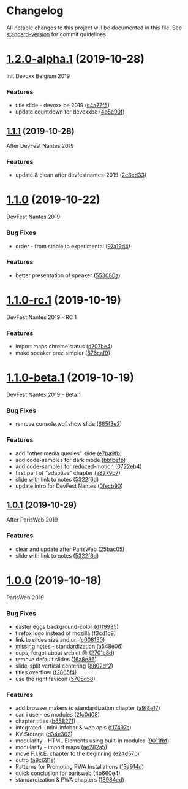 # Changelog

All notable changes to this project will be documented in this file. See [standard-version](https://github.com/conventional-changelog/standard-version) for commit guidelines.

# [1.2.0-alpha.1](https://github.com/noelmace/slides-wof-conf/compare/v1.1.0...v1.2.0-alpha.1) (2019-10-28)

Init Devoxx Belgium 2019

### Features

* title slide - devoxx be 2019 ([c4a77f5](https://github.com/noelmace/slides-wof-conf/commit/c4a77f552aa8e3e4bc6907b7d72999d46cd33d92))
* update countdown for devoxxbe ([4b5c90f](https://github.com/noelmace/slides-wof-conf/commit/4b5c90f9d7f557574bcdf95ad0242c93198c675d))

## [1.1.1](https://github.com/noelmace/slides-wof-conf/compare/v1.1.0...v1.1.1) (2019-10-28)

After DevFest Nantes 2019

### Features

* update & clean after devfestnantes-2019 ([2c3ed33](https://github.com/noelmace/slides-wof-conf/commit/2c3ed336730b1c68d25b94e5b323c6c69cada30e))

# [1.1.0](https://github.com/noelmace/slides-wof-conf/compare/v1.1.0-rc.1...v1.1.0) (2019-10-22)

DevFest Nantes 2019

### Bug Fixes

* order - from stable to experimental ([97a19d4](https://github.com/noelmace/slides-wof-conf/commit/97a19d4c0f5f19e5100cbbeac6ef554e08906a71))

### Features

* better presentation of speaker ([553080a](https://github.com/noelmace/slides-wof-conf/commit/553080a9cdfe14bc850b949fd40f38ca63f5af13))

# [1.1.0-rc.1](https://github.com/noelmace/slides-wof-conf/compare/v1.1.0-beta.1...v1.1.0-rc.1) (2019-10-19)

DevFest Nantes 2019 - RC 1

### Features

* import maps chrome status ([d707be4](https://github.com/noelmace/slides-wof-conf/commit/d707be4b79b3c49587ee410377a1ae9d8cdb3408))
* make speaker prez simpler ([876caf9](https://github.com/noelmace/slides-wof-conf/commit/876caf982fd1ca1e6144e80c4470517146a9cee0))

# [1.1.0-beta.1](https://github.com/noelmace/slides-wof-conf/compare/v1.0.0...v1.1.0-beta.1) (2019-10-19)

DevFest Nantes 2019 - Beta 1

### Bug Fixes

* remove console.wof.show slide ([685f3e2](https://github.com/noelmace/slides-wof-conf/commit/685f3e20fdeec47e60f93488402a3a51d3f052d1))

### Features

* add "other media queries" slide ([e7ba9fb](https://github.com/noelmace/slides-wof-conf/commit/e7ba9fb7bb60b908de81f673b4e6d7fa6960795d))
* add code-samples for dark mode ([bbfbefb](https://github.com/noelmace/slides-wof-conf/commit/bbfbefb9d7e41a7426f2a5a9c0c7046a9bdc6dfd))
* add code-samples for reduced-motion ([0722eb4](https://github.com/noelmace/slides-wof-conf/commit/0722eb46c7602b094e8055f51a622fcdf0bcc176))
* first part of "adaptive" chapter ([a8279b7](https://github.com/noelmace/slides-wof-conf/commit/a8279b73f0527a9761078e683211c688840d2bca))
* slide with link to notes ([5322f6d](https://github.com/noelmace/slides-wof-conf/commit/5322f6d362fa8ff275943e690d44a08730ddd656))
* update intro for DevFest Nantes ([0fecb90](https://github.com/noelmace/slides-wof-conf/commit/0fecb90238a3685cb7569fee331d3be1e7340255))

## [1.0.1](https://github.com/noelmace/slides-wof-conf/compare/v1.0.0...v1.0.1) (2019-10-29)

After ParisWeb 2019

### Features

* clear and update after ParisWeb ([25bac05](https://github.com/noelmace/slides-wof-conf/commit/25bac05b1df362265f8bdf4215d8520eb953e026))
* slide with link to notes ([5322f6d](https://github.com/noelmace/slides-wof-conf/commit/5322f6d362fa8ff275943e690d44a08730ddd656))

# [1.0.0](https://github.com/noelmace/slides-wof-conf/compare/5705d5892afda7631f64eb2e21bdf8bc872b2a53...v1.0.0) (2019-10-18)

ParisWeb 2019

### Bug Fixes

* easter eggs background-color ([d119935](https://github.com/noelmace/slides-wof-conf/commit/d119935e90ea440b2d4d664abf63ae541295577b))
* firefox logo instead of mozilla ([f3cd1c9](https://github.com/noelmace/slides-wof-conf/commit/f3cd1c94516ccc918b5c26517deb3acda679ad2c))
* link to slides size and url ([c008130](https://github.com/noelmace/slides-wof-conf/commit/c008130654fdb92ccbb1e791cd68852b741259f5))
* missing notes - standardization ([a548e06](https://github.com/noelmace/slides-wof-conf/commit/a548e0608eb739630c1dcaba07ebf7a40d85af26))
* oups, forgot about webkit 😓 ([2701c8d](https://github.com/noelmace/slides-wof-conf/commit/2701c8dc21b8e097f600e62bb8107f275a6dc61d))
* remove default slides ([16a8e86](https://github.com/noelmace/slides-wof-conf/commit/16a8e86c7eb759f37acf1de6961313da28017bc2))
* slide-split vertical centering ([8802df2](https://github.com/noelmace/slides-wof-conf/commit/8802df286d6e6f292104b6e060f42290e010c934))
* titles overflow ([f2865f4](https://github.com/noelmace/slides-wof-conf/commit/f2865f4f38f1da674642e2c306ab55e92b9e41c0))
* use the right favicon ([5705d58](https://github.com/noelmace/slides-wof-conf/commit/5705d5892afda7631f64eb2e21bdf8bc872b2a53))

### Features

* add browser makers to standardization chapter ([a9f8e17](https://github.com/noelmace/slides-wof-conf/commit/a9f8e17b4875096ff42e63d12937324bc1d79c6b))
* can i use - es modules ([2fc0d08](https://github.com/noelmace/slides-wof-conf/commit/2fc0d089ebf9174d3fe3198efe9ef72c804d69a7))
* chapter titles ([b658271](https://github.com/noelmace/slides-wof-conf/commit/b65827116514d1b1076667edcbfba5340a68c9c2))
* integrated - mini-infobar & web apis ([f17497c](https://github.com/noelmace/slides-wof-conf/commit/f17497c18fa5c2f5820df9566ceb29538b010bfa))
* KV Storage ([d34e362](https://github.com/noelmace/slides-wof-conf/commit/d34e362b2031133328dead7d1ffe750a8dabaf93))
* modularity - HTML Elements using built-in modules ([9011fbf](https://github.com/noelmace/slides-wof-conf/commit/9011fbf8ada846ccad78fe4645b438542d2a89eb))
* modularity - import maps ([ae282a5](https://github.com/noelmace/slides-wof-conf/commit/ae282a520f8990a7c5874a191d4be1e3e9baed04))
* move F.I.R.E. chapter to the beginning ([e24d57b](https://github.com/noelmace/slides-wof-conf/commit/e24d57bec631881086683b12b4a935e4ec693b0c))
* outro ([a9c691e](https://github.com/noelmace/slides-wof-conf/commit/a9c691eaac4422edeff297a081ba76f62af14cf7))
* Patterns for Promoting PWA Installations ([f3a914d](https://github.com/noelmace/slides-wof-conf/commit/f3a914dfa80cd8b0a9ca957ef8cea009b2596c4c))
* quick conclusion for parisweb ([4b660e4](https://github.com/noelmace/slides-wof-conf/commit/4b660e4efff19bb017f6b3d300b3141d35e783ac))
* standardization & PWA chapters ([18984ed](https://github.com/noelmace/slides-wof-conf/commit/18984ed35277a5a10d90b5f5db98c34ba5509dfb))
